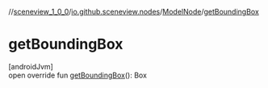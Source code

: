 //[sceneview_1_0_0](../../../index.md)/[io.github.sceneview.nodes](../index.md)/[ModelNode](index.md)/[getBoundingBox](get-bounding-box.md)

# getBoundingBox

[androidJvm]\
open override fun [getBoundingBox](get-bounding-box.md)(): Box
